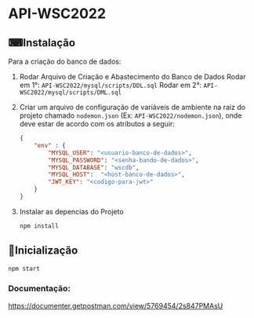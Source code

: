 # API-WSC2022
## ⌨Instalação
Para a criação do banco de dados:
 1. Rodar Arquivo de Criação e Abastecimento do Banco de Dados
 Rodar em 1°: `API-WSC2022/mysql/scripts/DDL.sql`
 Rodar em 2°: `API-WSC2022/mysql/scripts/DML.sql`

2. Criar um arquivo de configuração de variáveis de ambiente na raiz do projeto chamado `nodemon.json` (Ex: `API-WSC2022/nodemon.json`), onde deve estar de acordo com os atributos a seguir:
    ```json
    {
        "env" : {        
            "MYSQL_USER": "<usuario-banco-de-dados>",
            "MYSQL_PASSWORD": "<senha-bando-de-dados>",
            "MYSQL_DATABASE": "wscdb",
            "MYSQL_HOST":  "<host-banco-de-dados>",
            "JWT_KEY": "<codigo-para-jwt>"
        }
    }
3. Instalar as depencias do Projeto
    ```sh
    npm install
    ```

## 🔰Inicialização
```sh
npm start
```

### Documentação:
https://documenter.getpostman.com/view/5769454/2s847PMAsU
